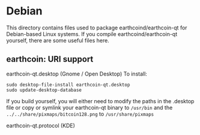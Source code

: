 
Debian
====================
This directory contains files used to package earthcoind/earthcoin-qt
for Debian-based Linux systems. If you compile earthcoind/earthcoin-qt yourself, there are some useful files here.

## earthcoin: URI support ##


earthcoin-qt.desktop  (Gnome / Open Desktop)
To install:

	sudo desktop-file-install earthcoin-qt.desktop
	sudo update-desktop-database

If you build yourself, you will either need to modify the paths in
the .desktop file or copy or symlink your earthcoin-qt binary to `/usr/bin`
and the `../../share/pixmaps/bitcoin128.png` to `/usr/share/pixmaps`

earthcoin-qt.protocol (KDE)

